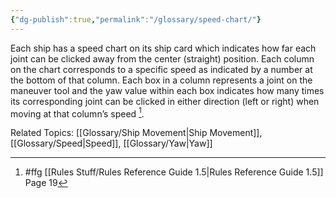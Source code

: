 ```yaml
---
{"dg-publish":true,"permalink":"/glossary/speed-chart/"}
---
```


Each ship has a speed chart on its ship card which indicates how far each joint can be clicked away from the center (straight) position. Each column on the chart corresponds to a specific speed as indicated by a number at the bottom of that column. Each box in a column represents a joint on the maneuver tool and the yaw value within each box indicates how many times its corresponding joint can be clicked in either direction (left or right) when moving at that column’s speed [^1].

Related Topics: [[Glossary/Ship Movement\|Ship Movement]], [[Glossary/Speed\|Speed]], [[Glossary/Yaw\|Yaw]]

[^1]: #ffg [[Rules Stuff/Rules Reference Guide 1.5\|Rules Reference Guide 1.5]] Page 19